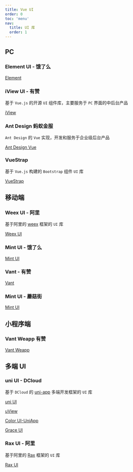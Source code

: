 ```yaml
---
title: Vue UI
order: 0
toc: 'menu'
nav:
  title: UI 库
  order: 1
---
```


## PC

### Element UI - 饿了么

[Element](https://element.eleme.cn)

### iView UI - 有赞

基于 `Vue.js` 的开源 `UI` 组件库，主要服务于 `PC` 界面的中后台产品

[iView](https://www.iviewui.com)

### Ant Design 蚂蚁金服

`Ant Design` 的 `Vue` 实现，开发和服务于企业级后台产品

[Ant Design Vue](https://antdv.com)

### VueStrap

基于 `Vue.js` 构建的 `Bootstrap` 组件 `UI` 库

[VueStrap](https://yuche.github.io)

## 移动端

### Weex UI - 阿里

基于阿里的 [weex](https://github.com/alibaba/weex) 框架的 `UI` 库

[Weex UI](https://apache.github.io/incubator-weex-ui/#/)

### Mint UI - 饿了么

[Mint UI](https://mint-ui.github.io/#!/zh-cn)

### Vant - 有赞

[Vant](https://vant-contrib.gitee.io/vant/#/zh-CN/)

### Mint UI - 蘑菇街

[Mint UI](http://mint-ui.github.io/#!/zh-cn)

## 小程序端

### Vant Weapp 有赞

[Vant Weapp](https://youzan.github.io/vant-weapp/#/home)

## 多端 UI

### uni UI - DCloud

基于 `DCloud` 的 [uni-app](https://uniapp.dcloud.io/) 多端开发框架的 `UI` 库

[uni UI](https://uniapp.dcloud.io/component/README)

[uView](https://www.uviewui.com/)

[Color UI-UniApp](https://github.com/weilanwl/ColorUI)

[Grace UI](https://graceui.com)

### Rax UI - 阿里

基于阿里的 [Rax](https://rax.js.org/) 框架的 `UI` 库

[Rax UI](https://rax.js.org/docs/components/about)
